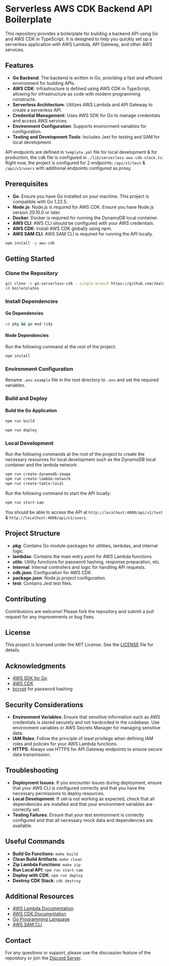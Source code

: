 # Serverless AWS CDK Backend API Boilerplate

This repository provides a boilerplate for building a backend API using Go and AWS CDK in TypeScript. It is designed to help you quickly set up a serverless application with AWS Lambda, API Gateway, and other AWS services.

## Features

- **Go Backend**: The backend is written in Go, providing a fast and efficient environment for building APIs.
- **AWS CDK**: Infrastructure is defined using AWS CDK in TypeScript, allowing for infrastructure as code with modern programming constructs.
- **Serverless Architecture**: Utilizes AWS Lambda and API Gateway to create a serverless API.
- **Credential Management**: Uses AWS SDK for Go to manage credentials and access AWS services.
- **Environment Configuration**: Supports environment variables for configuration.
- **Testing and Development Tools**: Includes Jest for testing and SAM for local development.

API endpoints are defined in `template.yml` file for local development & for production, the cdk file is configured in `./lib/serverless-aws-cdk-stack.ts`. Right now, the project is configured for 2 endpoints: `/api/v1/test` & `/api/v1/users` with additional endpoints configured as proxy.

## Prerequisites

- **Go**: Ensure you have Go installed on your machine. This project is compatible with Go 1.22.5.
- **Node.js**: Node.js is required for AWS CDK. Ensure you have Node.js version 20.10.0 or later.
- **Docker**: Docker is required for running the DynamoDB local container.
- **AWS CLI**: AWS CLI should be configured with your AWS credentials.
- **AWS CDK**: Install AWS CDK globally using npm.
- **AWS SAM CLI**: AWS SAM CLI is required for running the API locally.

```bash
npm install -g aws-cdk
```

## Getting Started

### Clone the Repository

```bash
git clone -b go-serverless-cdk --single-branch https://github.com/JealousGx/boilerplates
cd boilerplates
```

### Install Dependencies

#### Go Dependencies

```bash
cd pkg && go mod tidy
```

#### Node Dependencies

Run the following command at the root of the project:

```bash
npm install
```

### Environment Configuration

Rename `.env.example` file in the root directory to `.env` and set the required variables.

### Build and Deploy

#### Build the Go Application

```bash
npm run build
```

```bash
npm run deploy
```

### Local Development

Run the following commands at the root of the project to create the necessary resources for local development such as the DynamoDB local container and the lambda network:

```bash
npm run create-dynamodb-image
npm run create-lambda-network
npm run create-table:local
```

Run the following command to start the API locally:

```bash
npm run start-sam
```

You should be able to access the API at `http://localhost:4000/api/v1/test` & `http://localhost:4000/api/v1/users`.

## Project Structure

- **pkg**: Contains Go module-packages for utilities, lambdas, and internal logic.
- **lambdas**: Contains the main entry point for AWS Lambda functions.
- **utils**: Utility functions for password hashing, response preparation, etc.
- **internal**: Internal controllers and logic for handling API requests.
- **cdk.json**: Configuration for AWS CDK.
- **package.json**: Node.js project configuration.
- **test**: Contains Jest test files.

## Contributing

Contributions are welcome! Please fork the repository and submit a pull request for any improvements or bug fixes.

## License

This project is licensed under the MIT License. See the [LICENSE](LICENSE) file for details.

## Acknowledgments

- [AWS SDK for Go](https://github.com/aws/aws-sdk-go)
- [AWS CDK](https://github.com/aws/aws-cdk)
- [bcrypt](https://pkg.go.dev/golang.org/x/crypto/bcrypt) for password hashing

## Security Considerations

- **Environment Variables**: Ensure that sensitive information such as AWS credentials is stored securely and not hardcoded in the codebase. Use environment variables or AWS Secrets Manager for managing sensitive data.
- **IAM Roles**: Follow the principle of least privilege when defining IAM roles and policies for your AWS Lambda functions.
- **HTTPS**: Always use HTTPS for API Gateway endpoints to ensure secure data transmission.

## Troubleshooting

- **Deployment Issues**: If you encounter issues during deployment, ensure that your AWS CLI is configured correctly and that you have the necessary permissions to deploy resources.
- **Local Development**: If `SAM` is not working as expected, check that all dependencies are installed and that your environment variables are correctly set.
- **Testing Failures**: Ensure that your test environment is correctly configured and that all necessary mock data and dependencies are available.

## Useful Commands

- **Build Go Functions**: `make build`
- **Clean Build Artifacts**: `make clean`
- **Zip Lambda Functions**: `make zip`
- **Run Local API**: `npm run start-sam`
- **Deploy with CDK**: `npm run deploy`
- **Destroy CDK Stack**: `cdk destroy`

## Additional Resources

- [AWS Lambda Documentation](https://docs.aws.amazon.com/lambda/latest/dg/welcome.html)
- [AWS CDK Documentation](https://docs.aws.amazon.com/cdk/v2/guide/home.html)
- [Go Programming Language](https://go.dev/doc/)
- [AWS SAM CLI](https://aws.amazon.com/serverless/sam/)

## Contact

For any questions or support, please use the discussion feature of the repository or join the [Discord Server](https://discord.gg/Pb3dJPdAQr).
